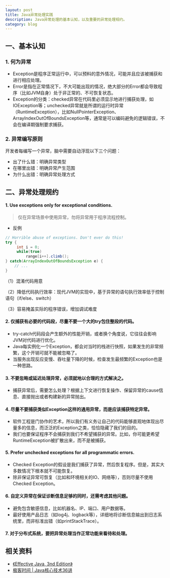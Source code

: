```yaml
---
layout: post
title: Java异常处理实践
description: Java异常处理的基本认知，以及重要的异常处理规约。
category: blog
---
```


## 一、基本认知

### 1. 何为异常

- Exception是程序正常运行中，可以预料的意外情况，可能并且应该被捕获和进行相应处理。
- Error是指在正常情况下，不大可能出现的情况，绝大部分的Error都会导致程序（比如JVM自身）处于非正常的、不可恢复状态。
- Exception的分类：checked异常在代码里必须显示地进行捕获处理，如IOException等；unchecked异常就是所谓的运行时异常（RuntimeException），比如NullPointerException、ArrayIndexOutOfBoundsException等，通常是可以编码避免的逻辑错误，不会在编译期强制要求捕获。

### 2. 异常编写原则

开发者每编写一个异常，脑中需要自动浮现以下三个问题：

- 出了什么错：明确异常类型
- 在哪里出错：明确异常产生范围
- 为什么出错：明确异常处理方式



## 二、异常处理规约

#### 1. Use exceptions only for exceptional conditions.

>仅在异常场景中使用异常，勿将异常用于程序流程控制。

- 反例

```java
// Horrible abuse of exceptions. Don't ever do this!
try {
     int i = 0;
     while(true)
         range[i++].climb();
} catch(ArrayIndexOutOfBoundsException e) {
    // ...
}
```

（1）混淆代码用意

（2）降低代码执行效率：现代JVM的实现中，基于异常的语句执行效率低于控制语句（if/else、switch）

（3）容易掩盖实际的程序错误，增加调试难度

#### 2. 仅捕获有必要的代码段，尽量不要一个大的try包住整段的代码。

- try-catch代码段会产生额外的性能开销，或者换个角度说，它往往会影响JVM对代码进行优化。
- Java每实例化一个Exception，都会对当时的栈进行快照，如果发生的非常频繁，这个开销可就不能被忽略了。
- 当服务出现反应变慢、吞吐量下降的时候，检查发生最频繁的Exception也是一种思路。

#### 3. 不要忽略或延迟处理异常，必须就地以合理的方式解决之。

- 捕获异常后，需要怎么处理？根据上下文进行恢复操作、保留异常的cause信息、直接抛出或者构建新的异常抛出。

#### 4. 尽量不要捕获类似Exception这样的通用异常，而是应该捕获特定异常。

- 软件工程是门协作的艺术，所以我们有义务让自己的代码能够直观地体现出尽量多的信息，而泛泛的Exception之类，恰恰隐藏了我们的目的。
- 我们也要保证程序不会捕获到我们不希望捕获的异常。比如，你可能更希望RuntimeException被扩散出来，而不是被捕获。

#### 5. Prefer unchecked exceptions for all programmatic errors.

- Checked Exception的假设是我们捕获了异常，然后恢复程序。但是，其实大多数情况下根本就不可能恢复。
- 除非保证异常可恢复（比如和环境相关的IO、网络等），否则尽量不使用Checked Exception。

#### 6. 自定义异常在保证诊断信息足够的同时，还需考虑其他问题。

- 避免包含敏感信息，比如机器名、IP、端口、用户数据等。
- 最好使用产品日志（如log4j、logback等），详细地将诊断信息输出到日志系统里，而非标准出错（如printStackTrace）。

#### 7. 对于分布式系统，要把异常处理当作正常功能来看待和处理。



## 相关资料

- [《Effective Java, 3nd Edition》][1]
- [极客时间 | Java核心技术36讲][2]

[1]: https://www.amazon.cn/dp/0134685997/ref=sr_1_5?ie=UTF8&qid=1548813422&sr=8-5&keywords=effective+java
[2]: https://time.geekbang.org/column/intro/82

